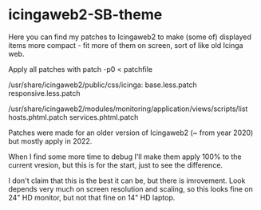 # icingaweb2-SB-theme

Here you can find my patches to Icingaweb2 to make (some of) displayed items more compact - fit more of them on screen, sort of like old Icinga web.

Apply all patches with
patch -p0 < patchfile

/usr/share/icingaweb2/public/css/icinga:
base.less.patch
responsive.less.patch


/usr/share/icingaweb2/modules/monitoring/application/views/scripts/list
hosts.phtml.patch
services.phtml.patch



Patches were made for an older version of Icingaweb2 (~ from year 2020) but mostly apply in 2022.

When I find some more time to debug I'll make them apply 100% to the current vresion, but this is for the start, just to see the difference.

I don't claim that this is the best it can be, but there is imrovement. Look depends very much on screen resolution and scaling, so this looks fine on 
24" HD monitor, but not that fine on 14" HD laptop.
